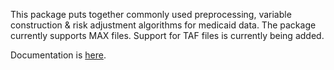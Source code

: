 This package puts together commonly used preprocessing, variable construction & risk adjustment algorithms for medicaid
data.  The package currently supports MAX files. Support for TAF files is currently being added.

Documentation is [here](https://uc-cms.github.io/medicaid-utils/).
